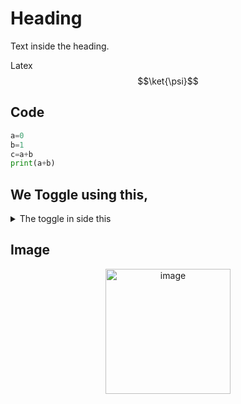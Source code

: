 # Heading

Text inside the heading.

Latex $$\ket{\psi}$$


  
## Code

```python
a=0
b=1
c=a+b
print(a+b)
```


## We Toggle using this,
<details>
<summary> The toggle in side this </summary>
  The content inside the toggle. 
</details>

## Image

<div align="center">
	<img width="200" alt="image" src="https://github.com/roy-abhi-roy/Test/assets/95222112/b66e749d-e8eb-4a29-a5e5-9bf2cfb2e388">
</div>


